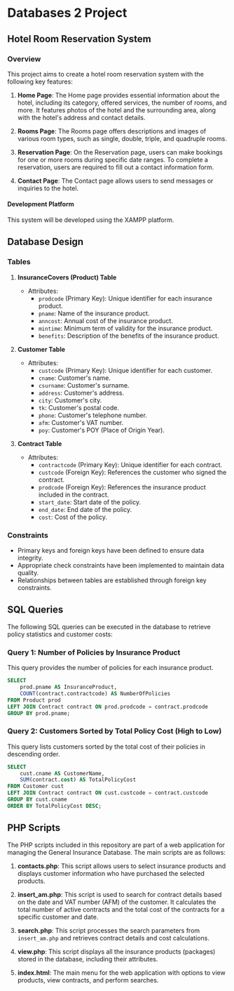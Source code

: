# Databases 2 Project

## Hotel Room Reservation System

### Overview

This project aims to create a hotel room reservation system with the following key features:

1. **Home Page**: The Home page provides essential information about the hotel, including its category, offered services, the number of rooms, and more. It features photos of the hotel and the surrounding area, along with the hotel's address and contact details.

2. **Rooms Page**: The Rooms page offers descriptions and images of various room types, such as single, double, triple, and quadruple rooms.

3. **Reservation Page**: On the Reservation page, users can make bookings for one or more rooms during specific date ranges. To complete a reservation, users are required to fill out a contact information form.

4. **Contact Page**: The Contact page allows users to send messages or inquiries to the hotel.

#### Development Platform

This system will be developed using the XAMPP platform.

## Database Design

### Tables

1. **InsuranceCovers (Product) Table**
   - Attributes:
     - `prodcode` (Primary Key): Unique identifier for each insurance product.
     - `pname`: Name of the insurance product.
     - `anncost`: Annual cost of the insurance product.
     - `mintime`: Minimum term of validity for the insurance product.
     - `benefits`: Description of the benefits of the insurance product.

2. **Customer Table**
   - Attributes:
     - `custcode` (Primary Key): Unique identifier for each customer.
     - `cname`: Customer's name.
     - `csurname`: Customer's surname.
     - `address`: Customer's address.
     - `city`: Customer's city.
     - `tk`: Customer's postal code.
     - `phone`: Customer's telephone number.
     - `afm`: Customer's VAT number.
     - `poy`: Customer's POY (Place of Origin Year).

3. **Contract Table**
   - Attributes:
     - `contractcode` (Primary Key): Unique identifier for each contract.
     - `custcode` (Foreign Key): References the customer who signed the contract.
     - `prodcode` (Foreign Key): References the insurance product included in the contract.
     - `start_date`: Start date of the policy.
     - `end_date`: End date of the policy.
     - `cost`: Cost of the policy.

### Constraints

- Primary keys and foreign keys have been defined to ensure data integrity.
- Appropriate check constraints have been implemented to maintain data quality.
- Relationships between tables are established through foreign key constraints.

## SQL Queries

The following SQL queries can be executed in the database to retrieve policy statistics and customer costs:

### Query 1: Number of Policies by Insurance Product

This query provides the number of policies for each insurance product.

```sql
SELECT
    prod.pname AS InsuranceProduct,
    COUNT(contract.contractcode) AS NumberOfPolicies
FROM Product prod
LEFT JOIN Contract contract ON prod.prodcode = contract.prodcode
GROUP BY prod.pname;
```

### Query 2: Customers Sorted by Total Policy Cost (High to Low)

This query lists customers sorted by the total cost of their policies in descending order.

```sql
SELECT
    cust.cname AS CustomerName,
    SUM(contract.cost) AS TotalPolicyCost
FROM Customer cust
LEFT JOIN Contract contract ON cust.custcode = contract.custcode
GROUP BY cust.cname
ORDER BY TotalPolicyCost DESC;
```

## PHP Scripts

The PHP scripts included in this repository are part of a web application for managing the General Insurance Database. The main scripts are as follows:

1. **contacts.php**: This script allows users to select insurance products and displays customer information who have purchased the selected products.

2. **insert_am.php**: This script is used to search for contract details based on the date and VAT number (AFM) of the customer. It calculates the total number of active contracts and the total cost of the contracts for a specific customer and date.

3. **search.php**: This script processes the search parameters from `insert_am.php` and retrieves contract details and cost calculations.

4. **view.php**: This script displays all the insurance products (packages) stored in the database, including their attributes.

5. **index.html**: The main menu for the web application with options to view products, view contracts, and perform searches.

